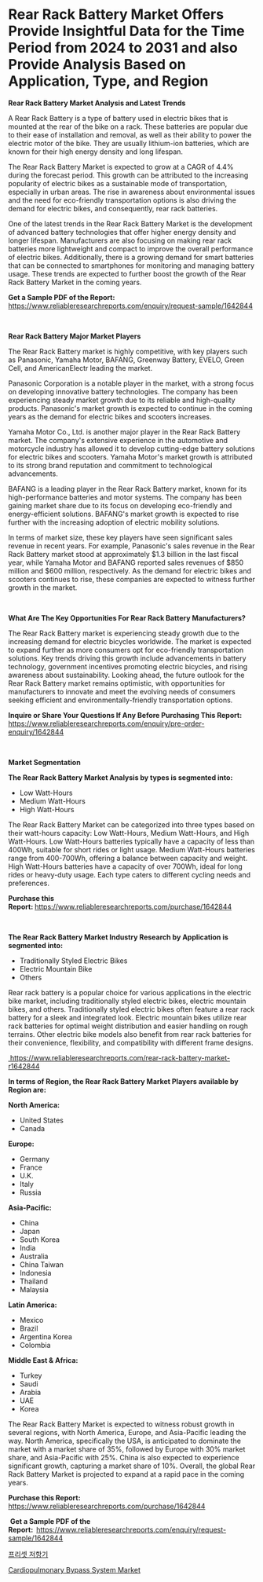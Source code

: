 <p><h1>Rear Rack Battery Market Offers Provide Insightful Data for the Time Period from 2024 to 2031 and also Provide Analysis Based on Application, Type, and Region</h1></p><p><strong>Rear Rack Battery Market Analysis and Latest Trends</strong></p>
<p><p>A Rear Rack Battery is a type of battery used in electric bikes that is mounted at the rear of the bike on a rack. These batteries are popular due to their ease of installation and removal, as well as their ability to power the electric motor of the bike. They are usually lithium-ion batteries, which are known for their high energy density and long lifespan.</p><p>The Rear Rack Battery Market is expected to grow at a CAGR of 4.4% during the forecast period. This growth can be attributed to the increasing popularity of electric bikes as a sustainable mode of transportation, especially in urban areas. The rise in awareness about environmental issues and the need for eco-friendly transportation options is also driving the demand for electric bikes, and consequently, rear rack batteries.</p><p>One of the latest trends in the Rear Rack Battery Market is the development of advanced battery technologies that offer higher energy density and longer lifespan. Manufacturers are also focusing on making rear rack batteries more lightweight and compact to improve the overall performance of electric bikes. Additionally, there is a growing demand for smart batteries that can be connected to smartphones for monitoring and managing battery usage. These trends are expected to further boost the growth of the Rear Rack Battery Market in the coming years.</p></p>
<p><strong>Get a Sample PDF of the Report:&nbsp;</strong> <a href="https://www.reliableresearchreports.com/enquiry/request-sample/1642844">https://www.reliableresearchreports.com/enquiry/request-sample/1642844</a></p>
<p>&nbsp;</p>
<p><strong>Rear Rack Battery Major Market Players</strong></p>
<p><p>The Rear Rack Battery market is highly competitive, with key players such as Panasonic, Yamaha Motor, BAFANG, Greenway Battery, EVELO, Green Cell, and AmericanElectr leading the market. </p><p>Panasonic Corporation is a notable player in the market, with a strong focus on developing innovative battery technologies. The company has been experiencing steady market growth due to its reliable and high-quality products. Panasonic's market growth is expected to continue in the coming years as the demand for electric bikes and scooters increases.</p><p>Yamaha Motor Co., Ltd. is another major player in the Rear Rack Battery market. The company's extensive experience in the automotive and motorcycle industry has allowed it to develop cutting-edge battery solutions for electric bikes and scooters. Yamaha Motor's market growth is attributed to its strong brand reputation and commitment to technological advancements.</p><p>BAFANG is a leading player in the Rear Rack Battery market, known for its high-performance batteries and motor systems. The company has been gaining market share due to its focus on developing eco-friendly and energy-efficient solutions. BAFANG's market growth is expected to rise further with the increasing adoption of electric mobility solutions.</p><p>In terms of market size, these key players have seen significant sales revenue in recent years. For example, Panasonic's sales revenue in the Rear Rack Battery market stood at approximately $1.3 billion in the last fiscal year, while Yamaha Motor and BAFANG reported sales revenues of $850 million and $600 million, respectively. As the demand for electric bikes and scooters continues to rise, these companies are expected to witness further growth in the market.</p></p>
<p>&nbsp;</p>
<p><strong>What Are The Key Opportunities For Rear Rack Battery Manufacturers?</strong></p>
<p><p>The Rear Rack Battery market is experiencing steady growth due to the increasing demand for electric bicycles worldwide. The market is expected to expand further as more consumers opt for eco-friendly transportation solutions. Key trends driving this growth include advancements in battery technology, government incentives promoting electric bicycles, and rising awareness about sustainability. Looking ahead, the future outlook for the Rear Rack Battery market remains optimistic, with opportunities for manufacturers to innovate and meet the evolving needs of consumers seeking efficient and environmentally-friendly transportation options.</p></p>
<p><strong>Inquire or Share Your Questions If Any Before Purchasing This Report:</strong> <a href="https://www.reliableresearchreports.com/enquiry/pre-order-enquiry/1642844">https://www.reliableresearchreports.com/enquiry/pre-order-enquiry/1642844</a></p>
<p>&nbsp;</p>
<p><strong>Market Segmentation</strong></p>
<p><strong>The Rear Rack Battery Market Analysis by types is segmented into:</strong></p>
<p><ul><li>Low Watt-Hours</li><li>Medium Watt-Hours</li><li>High Watt-Hours</li></ul></p>
<p><p>The Rear Rack Battery Market can be categorized into three types based on their watt-hours capacity: Low Watt-Hours, Medium Watt-Hours, and High Watt-Hours. Low Watt-Hours batteries typically have a capacity of less than 400Wh, suitable for short rides or light usage. Medium Watt-Hours batteries range from 400-700Wh, offering a balance between capacity and weight. High Watt-Hours batteries have a capacity of over 700Wh, ideal for long rides or heavy-duty usage. Each type caters to different cycling needs and preferences.</p></p>
<p><strong>Purchase this Report:&nbsp;</strong><a href="https://www.reliableresearchreports.com/purchase/1642844">https://www.reliableresearchreports.com/purchase/1642844</a></p>
<p>&nbsp;</p>
<p><strong>The Rear Rack Battery Market Industry Research by Application is segmented into:</strong></p>
<p><ul><li>Traditionally Styled Electric Bikes</li><li>Electric Mountain Bike</li><li>Others</li></ul></p>
<p><p>Rear rack battery is a popular choice for various applications in the electric bike market, including traditionally styled electric bikes, electric mountain bikes, and others. Traditionally styled electric bikes often feature a rear rack battery for a sleek and integrated look. Electric mountain bikes utilize rear rack batteries for optimal weight distribution and easier handling on rough terrains. Other electric bike models also benefit from rear rack batteries for their convenience, flexibility, and compatibility with different frame designs.</p></p>
<p><a href="https://www.reliableresearchreports.com/rear-rack-battery-market-r1642844">&nbsp;https://www.reliableresearchreports.com/rear-rack-battery-market-r1642844</a></p>
<p><strong>In terms of Region, the Rear Rack Battery Market Players available by Region are:</strong></p>
<p>
    <p> <strong> North America: </strong>
        <ul>
            <li>United States</li>
            <li>Canada</li>
        </ul>
        </p> 
    <p> <strong> Europe: </strong>
        <ul>
            <li>Germany</li>
            <li>France</li>
            <li>U.K.</li>
            <li>Italy</li>
            <li>Russia</li>
        </ul>
        </p> 
    <p> <strong> Asia-Pacific: </strong>
        <ul>
            <li>China</li>
            <li>Japan</li>
            <li>South Korea</li>
            <li>India</li>
            <li>Australia</li>
            <li>China Taiwan</li>
            <li>Indonesia</li>
            <li>Thailand</li>
            <li>Malaysia</li>
        </ul>
        </p> 
    <p> <strong> Latin America: </strong>
        <ul>
            <li>Mexico</li>
            <li>Brazil</li>
            <li>Argentina Korea</li>
            <li>Colombia</li>
        </ul>
        </p> 
    <p> <strong> Middle East & Africa: </strong>
        <ul>
            <li>Turkey</li>
            <li>Saudi</li>
            <li>Arabia</li>
            <li>UAE</li>
            <li>Korea</li>
        </ul>
    </p>
    </p>
<p><p>The Rear Rack Battery Market is expected to witness robust growth in several regions, with North America, Europe, and Asia-Pacific leading the way. North America, specifically the USA, is anticipated to dominate the market with a market share of 35%, followed by Europe with 30% market share, and Asia-Pacific with 25%. China is also expected to experience significant growth, capturing a market share of 10%. Overall, the global Rear Rack Battery Market is projected to expand at a rapid pace in the coming years.</p></p>
<p><strong>Purchase this Report: </strong><a href="https://www.reliableresearchreports.com/purchase/1642844">https://www.reliableresearchreports.com/purchase/1642844</a></p>
<p>&nbsp;<strong>Get a Sample PDF of the Report:&nbsp;&nbsp;</strong><a href="https://www.reliableresearchreports.com/enquiry/request-sample/1642844">https://www.reliableresearchreports.com/enquiry/request-sample/1642844</a></p>
<p><strong></strong></p>
<p><p><a href="https://github.com/Madalyell456456/Market-Research-Report-List-1/blob/main/979678929886.md">프리셋 저항기</a></p><p><a href="https://military-diascia-e68.notion.site/Cardiopulmonary-Bypass-System-Market-Insight-Market-Trends-Growth-Forecasted-from-2024-TO-2031-af37633ed58b4a6c9e0a013c552e0a4e">Cardiopulmonary Bypass System Market</a></p></p>